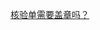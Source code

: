 [核验单需要盖章吗？](/document/product/243/14798#.E6.A0.B8.E9.AA.8C.E5.8D.95.E9.9C.80.E8.A6.81.E7.9B.96.E7.AB.A0.E5.90.97.EF.BC.9F)

